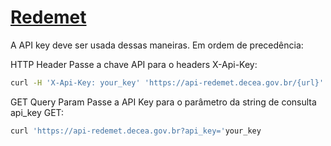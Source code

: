 # [Redemet](https://ajuda.decea.mil.br/base-de-conhecimento/api-redemet-o-que-e/)

A API key deve ser usada dessas maneiras. Em ordem de precedência:


HTTP Header
Passe a chave API para o headers X-Api-Key:

```bash
curl -H 'X-Api-Key: your_key' 'https://api-redemet.decea.gov.br/{url}'
```

GET Query Param
Passe a API Key para o parâmetro da string de consulta api_key GET:

```bash
curl 'https://api-redemet.decea.gov.br?api_key='your_key
```